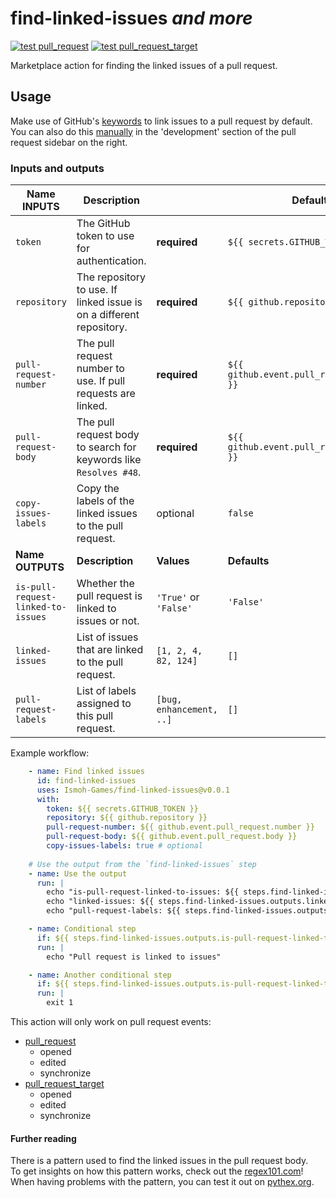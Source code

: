 # find-linked-issues *and more*

[![test `pull_request`](https://img.shields.io/github/actions/workflow/status/ismoh-games/find-linked-issues/test.yml?event=pull_request&label=test%20%60pull_request%60&style=for-the-badge)](https://github.com/Ismoh-Games/find-linked-issues/actions/workflows/test.yml)
[![test `pull_request_target`](https://img.shields.io/github/actions/workflow/status/ismoh-games/find-linked-issues/test.yml?event=pull_request_target&label=test%20%60pull_request_target%60&style=for-the-badge)](https://github.com/Ismoh-Games/find-linked-issues/actions/workflows/test.yml)

Marketplace action for finding the linked issues of a pull request. 

## Usage

Make use of GitHub's [keywords](https://docs.github.com/en/issues/tracking-your-work-with-issues/linking-a-pull-request-to-an-issue#linking-a-pull-request-to-an-issue-using-a-keyword) to link issues to a pull request by default.\
You can also do this [manually](https://docs.github.com/en/issues/tracking-your-work-with-issues/linking-a-pull-request-to-an-issue#manually-linking-a-pull-request-or-branch-to-an-issue-using-the-issue-sidebar) in the 'development' section of the pull request sidebar on the right.


### Inputs and outputs

| Name INPUTS                        | Description                                                          |                          | Default                                   |
|------------------------------------|----------------------------------------------------------------------|--------------------------|-------------------------------------------|
| `token`                            | The GitHub token to use for authentication.                          | **required**             | `${{ secrets.GITHUB_TOKEN }}`             |
| `repository`                       | The repository to use. If linked issue is on a different repository. | **required**             | `${{ github.repository }}`                |
| `pull-request-number`              | The pull request number to use. If pull requests are linked.         | **required**             | `${{ github.event.pull_request.number }}` |
| `pull-request-body`                | The pull request body to search for keywords like `Resolves #48`.    | **required**             | `${{ github.event.pull_request.body }}`   |
| `copy-issues-labels`               | Copy the labels of the linked issues to the pull request.            | optional                 | `false`                                   |
| **Name OUTPUTS**                   | **Description**                                                      | **Values**               | **Defaults**                              |
| `is-pull-request-linked-to-issues` | Whether the pull request is linked to issues or not.                 | `'True'` or `'False'`    | `'False'`                                 |
| `linked-issues`                    | List of issues that are linked to the pull request.                  | `[1, 2, 4, 82, 124]`     | `[]`                                      |   
| `pull-request-labels`              | List of labels assigned to this pull request.                        | `[bug, enhancement, ..]` | `[]`                                      |

Example workflow:

```yaml
    - name: Find linked issues
      id: find-linked-issues
      uses: Ismoh-Games/find-linked-issues@v0.0.1
      with:
        token: ${{ secrets.GITHUB_TOKEN }}
        repository: ${{ github.repository }}
        pull-request-number: ${{ github.event.pull_request.number }}
        pull-request-body: ${{ github.event.pull_request.body }}
        copy-issues-labels: true # optional
    
    # Use the output from the `find-linked-issues` step
    - name: Use the output
      run: |
        echo "is-pull-request-linked-to-issues: ${{ steps.find-linked-issues.outputs.is-pull-request-linked-to-issues }}"
        echo "linked-issues: ${{ steps.find-linked-issues.outputs.linked-issues }}"
        echo "pull-request-labels: ${{ steps.find-linked-issues.outputs.pull-request-labels }}"

    - name: Conditional step
      if: ${{ steps.find-linked-issues.outputs.is-pull-request-linked-to-issues == 'True' }}
      run: |
        echo "Pull request is linked to issues"

    - name: Another conditional step
      if: ${{ steps.find-linked-issues.outputs.is-pull-request-linked-to-issues == 'False' }}
      run: |
        exit 1
```

This action will only work on pull request events:
- [pull_request](https://docs.github.com/en/actions/using-workflows/events-that-trigger-workflows#pull_request)
    - opened
    - edited
    - synchronize
- [pull_request_target](https://docs.github.com/en/actions/using-workflows/events-that-trigger-workflows#pull_request_target)
    - opened
    - edited
    - synchronize

#### Further reading
There is a pattern used to find the linked issues in the pull request body.\
To get insights on how this pattern works, check out the [regex101.com](https://regex101.com/r/f60fNx/4)!\
When having problems with the pattern, you can test it out on [pythex.org](https://pythex.org).